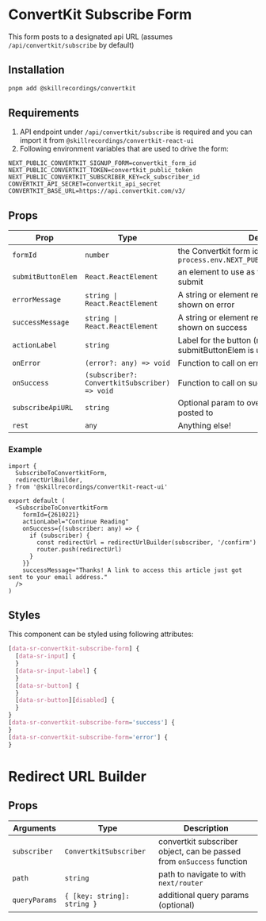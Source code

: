 # ConvertKit Subscribe Form

This form posts to a designated api URL (assumes `/api/convertkit/subscribe` by default)

## Installation

```bash
pnpm add @skillrecordings/convertkit
```

## Requirements

1. API endpoint under `/api/convertkit/subscribe` is required and you can import it from `@skillrecordings/convertkit-react-ui`
2. Following environment variables that are used to drive the form:

```env
NEXT_PUBLIC_CONVERTKIT_SIGNUP_FORM=convertkit_form_id
NEXT_PUBLIC_CONVERTKIT_TOKEN=convertkit_public_token
NEXT_PUBLIC_CONVERTKIT_SUBSCRIBER_KEY=ck_subscriber_id
CONVERTKIT_API_SECRET=convertkit_api_secret
CONVERTKIT_BASE_URL=https://api.convertkit.com/v3/
```

## Props

| Prop               | Type                                          | Description                                                                          |
| ------------------ | --------------------------------------------- | ------------------------------------------------------------------------------------ |
| `formId`           | `number`                                      | the Convertkit form id, defaults to `process.env.NEXT_PUBLIC_CONVERTKIT_SIGNUP_FORM` |
| `submitButtonElem` | `React.ReactElement`                          | an element to use as the button for the form submit                                  |
| `errorMessage`     | `string \| React.ReactElement`                | A string or element representing the message shown on error                          |
| `successMessage`   | `string \| React.ReactElement`                | A string or element representing the message shown on success                        |
| `actionLabel`      | `string`                                      | Label for the button (not used if submitButtonElem is used)                          |
| `onError`          | `(error?: any) => void`                       | Function to call on error                                                            |
| `onSuccess`        | `(subscriber?: ConvertkitSubscriber) => void` | Function to call on success                                                          |
| `subscribeApiURL`  | `string`                                      | Optional param to override the api url that gets posted to                           |
| `rest`             | `any`                                         | Anything else!                                                                       |

### Example

```tsx
import {
  SubscribeToConvertkitForm,
  redirectUrlBuilder,
} from '@skillrecordings/convertkit-react-ui'

export default (
  <SubscribeToConvertkitForm
    formId={2610221}
    actionLabel="Continue Reading"
    onSuccess={(subscriber: any) => {
      if (subscriber) {
        const redirectUrl = redirectUrlBuilder(subscriber, '/confirm')
        router.push(redirectUrl)
      }
    }}
    successMessage="Thanks! A link to access this article just got sent to your email address."
  />
)
```

## Styles

This component can be styled using following attributes:

```scss
[data-sr-convertkit-subscribe-form] {
  [data-sr-input] {
  }
  [data-sr-input-label] {
  }
  [data-sr-button] {
  }
  [data-sr-button][disabled] {
  }
}
[data-sr-convertkit-subscribe-form='success'] {
}
[data-sr-convertkit-subscribe-form='error'] {
}
```

# Redirect URL Builder

## Props

| Arguments     | Type                        | Description                                                           |
| ------------- | --------------------------- | --------------------------------------------------------------------- |
| `subscriber`  | `ConvertkitSubscriber`      | convertkit subscriber object, can be passed from `onSuccess` function |
| `path`        | `string`                    | path to navigate to with `next/router`                                |
| `queryParams` | `{ [key: string]: string }` | additional query params (optional)                                    |
